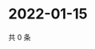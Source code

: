 # 2022-01-15

共 0 条

<!-- BEGIN WEIBO -->
<!-- 最后更新时间 Sat Jan 15 2022 19:09:44 GMT+0800 (China Standard Time) -->

<!-- END WEIBO -->

